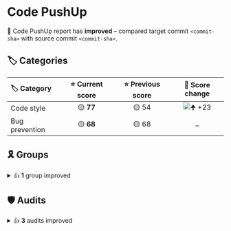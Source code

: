 # Code PushUp

🥳 Code PushUp report has **improved** – compared target commit `<commit-sha>` with source commit `<commit-sha>`.

## 🏷️ Categories

|🏷️ Category|⭐ Current score|⭐ Previous score|🔄 Score change|
|:--|:--:|:--:|:--:|
|Code style|🟡 **77**|🟡 54|![🠉 +23](https://img.shields.io/badge/%F0%9F%A0%89%20%2B23-green)|
|Bug prevention|🟡 **68**|🟡 68|–|

## 🎗️ Groups

<details>
<summary>👍 <strong>1</strong> group improved</summary>

|🔌 Plugin|🎗️ Group|⭐ Current score|⭐ Previous score|🔄 Score change|
|:--|:--|:--:|:--:|:--:|
|ESLint|Suggestions|🟡 **71**|🟡 50|![🠉 +21](https://img.shields.io/badge/%F0%9F%A0%89%20%2B21-green)|

3 other groups are unchanged.

</details>


## 🛡️ Audits

<details>
<summary>👍 <strong>3</strong> audits improved</summary>

|🔌 Plugin|🛡️ Audit|📏 Current value|📏 Previous value|🔄 Value change|
|:--|:--|:--:|:--:|:--:|
|ESLint|Require or disallow method and property shorthand syntax for object literals|🟩 **passed**|🟥 3 warnings|![🠋 −100 %](https://img.shields.io/badge/%F0%9F%A0%8B%20%E2%88%92100%E2%80%89%25-green)|
|ESLint|Require braces around arrow function bodies|🟩 **passed**|🟥 1 warning|![🠋 −100 %](https://img.shields.io/badge/%F0%9F%A0%8B%20%E2%88%92100%E2%80%89%25-green)|
|ESLint|Require `const` declarations for variables that are never reassigned after declared|🟩 **passed**|🟥 1 warning|![🠋 −100 %](https://img.shields.io/badge/%F0%9F%A0%8B%20%E2%88%92100%E2%80%89%25-green)|

44 other audits are unchanged.

</details>

